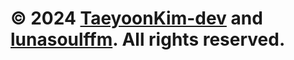 # &copy; 2024 [TaeyoonKim-dev](https://github.com/TaeyoonKim-dev) and [lunasoulffm](https://github.com/lunasoulffm). All rights reserved.
